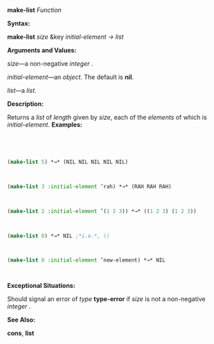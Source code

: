 **make-list** *Function* 



**Syntax:** 



**make-list** *size* &key *initial-element → list* 



**Arguments and Values:** 



*size*—a non-negative *integer* . 



*initial-element*—an *object*. The default is **nil**. 



*list*—a *list*. 



**Description:** 



Returns a *list* of *length* given by *size*, each of the *elements* of which is *initial-element*. **Examples:**
```lisp
 



(make-list 5) *→* (NIL NIL NIL NIL NIL) 



(make-list 3 :initial-element ’rah) *→* (RAH RAH RAH) 



(make-list 2 :initial-element ’(1 2 3)) *→* ((1 2 3) (1 2 3)) 



(make-list 0) *→* NIL ;*i.e.*, () 



(make-list 0 :initial-element ’new-element) *→* NIL 




```
**Exceptional Situations:** 



Should signal an error of *type* **type-error** if *size* is not a non-negative *integer* . 



**See Also:** 



**cons**, **list** 



